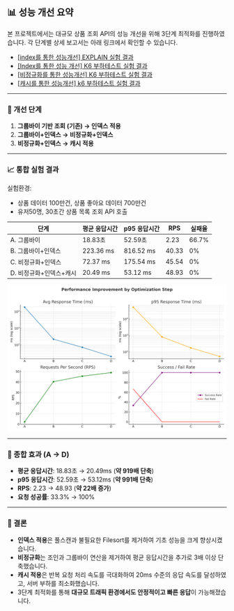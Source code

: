 ## 📊 성능 개선 요약

본 프로젝트에서는 대규모 상품 조회 API의 성능 개선을 위해 3단계 최적화를 진행하였습니다.
각 단계별 상세 보고서는 아래 링크에서 확인할 수 있습니다.
- [[index를 통한 성능개선] EXPLAIN 실험 결과](docs/performance/%5Bindex%EB%A5%BC%20%ED%86%B5%ED%95%9C%20%EC%84%B1%EB%8A%A5%EA%B0%9C%EC%84%A0%5D%20EXPLAIN%20%EC%8B%A4%ED%97%98%20%EA%B2%B0%EA%B3%BC.md)
- [[Index를 통한 성능 개선] K6 부하테스트 실험 결과](docs/performance/%5BIndex%EB%A5%BC%20%ED%86%B5%ED%95%9C%20%EC%84%B1%EB%8A%A5%20%EA%B0%9C%EC%84%A0%5D%20K6%20%EB%B6%80%ED%95%98%ED%85%8C%EC%8A%A4%ED%8A%B8%20%EC%8B%A4%ED%97%98%20%EA%B2%B0%EA%B3%BC.md)
- [[비정규화를 통한 성능개선] K6 부하테스트 실험 결과](docs/performance/%5B%EB%B9%84%EC%A0%95%EA%B7%9C%ED%99%94%EB%A5%BC%20%ED%86%B5%ED%95%9C%20%EC%84%B1%EB%8A%A5%EA%B0%9C%EC%84%A0%5D%20K6%20%EB%B6%80%ED%95%98%ED%85%8C%EC%8A%A4%ED%8A%B8%20%EC%8B%A4%ED%97%98%20%EA%B2%B0%EA%B3%BC.md)
- [[캐시를 통한 성능개선] k6 부하테스트 실험 결과](docs/performance/%5B%EC%BA%90%EC%8B%9C%EB%A5%BC%20%ED%86%B5%ED%95%9C%20%EC%84%B1%EB%8A%A5%EA%B0%9C%EC%84%A0%5D%20k6%20%EB%B6%80%ED%95%98%ED%85%8C%EC%8A%A4%ED%8A%B8.md)

---

### 📌 개선 단계

1. **그룹바이 기반 조회 (기존) → 인덱스 적용**
2. **그룹바이+인덱스 → 비정규화+인덱스**
3. **비정규화+인덱스 → 캐시 적용**

---

### 📈 통합 실험 결과

실험환경: 
- 상품 데이터 100만건, 상품 좋아요 데이터 700만건 
- 유저50명, 30초간 상품 목록 조회 API 호출

| 단계 | 평균 응답시간 | p95 응답시간 | RPS | 실패율 |
| --- | --- | --- | --- | --- |
| A. 그룹바이 | 18.83초 | 52.59초 | 2.23 | 66.7% |
| B. 그룹바이+인덱스 | 223.36 ms | 816.52 ms | 40.33 | 0% |
| C. 비정규화+인덱스 | 72.37 ms | 175.54 ms | 45.54 | 0% |
| D. 비정규화+인덱스+캐시 | 20.49 ms | 53.12 ms | 48.93 | 0% |

![performance_improvement.png](docs/performance/image/performance_improvement.png)

---

### 🚀 종합 효과 (A → D)

- **평균 응답시간**: 18.83초 → 20.49ms (**약 919배 단축**)
- **p95 응답시간**: 52.59초 → 53.12ms (**약 991배 단축**)
- **RPS**: 2.23 → 48.93 (**약 22배 증가**)
- **요청 성공률**: 33.3% → 100%

---

### 📍 결론

- **인덱스 적용**은 풀스캔과 불필요한 Filesort를 제거하여 기초 성능을 크게 향상시켰습니다.
- **비정규화**는 조인과 그룹바이 연산을 제거하여 평균 응답시간을 추가로 3배 이상 단축했습니다.
- **캐시 적용**은 반복 요청 처리 속도를 극대화하여 20ms 수준의 응답 속도를 달성하였고, 서버 부하를 최소화했습니다.
- 3단계 최적화를 통해 **대규모 트래픽 환경에서도 안정적이고 빠른 응답**이 가능해졌습니다.

